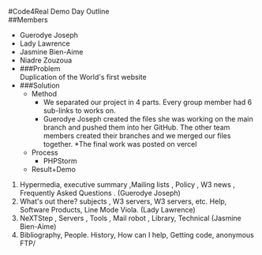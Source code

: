 #Code4Real Demo Day Outline  
##Members
* Guerodye Joseph
* Lady Lawrence
* Jasmine Bien-Aime
* Niadre Zouzoua
* ###Problem  
Duplication of the World's first website
* ###Solution
  * Method  
    * We separated our project in 4 parts. Every group member had 6 sub-links to works on.  
    * Guerodye Joseph created the files she was working on the main branch and pushed them into her GitHub. The  other team
    members created their branches and we merged our files together.
    *The final work was posted on vercel
  * Process
    * PHPStorm
  * Result+Demo 
1. Hypermedia, executive summary  ,Mailing lists , Policy , W3 news , Frequently Asked Questions . (Guerodye Joseph)
2. What's out there?  subjects , W3 servers, W3 servers, etc. Help, Software Products,  Line Mode Viola. (Lady Lawrence)
3. NeXTStep , Servers , Tools , Mail robot , Library, Technical (Jasmine Bien-Aime)
4. Bibliography, People. History, How can I help,  Getting code, anonymous FTP/ 
   




 


  
